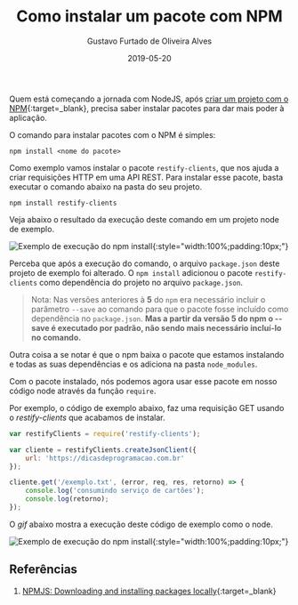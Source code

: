 ﻿---
title: Como instalar um pacote com NPM
date: 2019-05-20
author: Gustavo Furtado de Oliveira Alves
category: { Dicas de Javascript }
tags: nodejs, npm
slug: como-instalar-um-pacote-com-npm
---

Quem está começando a jornada com NodeJS, após
[criar um projeto com o NPM](/como-criar-um-projeto-nodejs-com-npm){:target=\_blank},
precisa saber instalar pacotes para dar mais poder à aplicação.

O comando para instalar pacotes com o NPM é simples:

```
npm install <nome do pacote>
```

Como exemplo vamos instalar o pacote `restify-clients`, que nos ajuda a criar requisições HTTP em uma API REST.
Para instalar esse pacote, basta executar o comando abaixo na pasta do seu projeto.

```
npm install restify-clients
```

Veja abaixo o resultado da execução deste comando em um projeto node de exemplo.

![Exemplo de execução do npm install](/images/como-instalar-um-pacote-com-npm/exemplo-npm-install.gif){:style="width:100%;padding:10px;"}

Perceba que após a execução do comando, o arquivo `package.json` deste projeto de exemplo foi alterado.
O `npm install` adicionou o pacote `restify-clients` como dependência do projeto no arquivo `package.json`.

> Nota: Nas versões anteriores à **5** do `npm` era necessário incluir o parâmetro `--save` ao comando para que
o pacote fosse incluído como dependência no `package.json`.
**Mas a partir da versão 5 do npm o --save é executado por padrão, não sendo mais necessário incluí-lo no comando.**

Outra coisa a se notar é que o npm baixa o pacote que estamos instalando e todas as suas dependências e os adiciona na pasta `node_modules`.

Com o pacote instalado, nós podemos agora usar esse pacote em nosso código node através da função `require`.

Por exemplo, o código de exemplo abaixo, faz uma requisição GET usando o _restify-clients_ que acabamos de instalar.

```javascript
var restifyClients = require('restify-clients');

var cliente = restifyClients.createJsonClient({
    url: 'https://dicasdeprogramacao.com.br'
});

cliente.get('/exemplo.txt', (error, req, res, retorno) => {
    console.log('consumindo serviço de cartões');
    console.log(retorno);
});
```

O _gif_ abaixo mostra a execução deste código de exemplo como o node.

![Exemplo de execução do npm install](/images/como-instalar-um-pacote-com-npm/exemplo-request-com-restify.gif){:style="width:100%;padding:10px;"}

## Referências

1. [NPMJS: Downloading and installing packages locally](https://docs.npmjs.com/downloading-and-installing-packages-locally){:target=\_blank}
